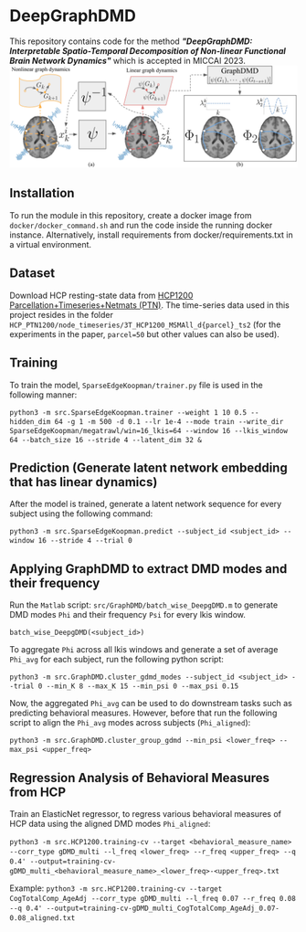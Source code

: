 # DeepGraphDMD
This repository contains code for the method ***"DeepGraphDMD: Interpretable Spatio-Temporal Decomposition of Non-linear Functional Brain Network Dynamics"*** which is accepted in MICCAI 2023.
![Illustration](fig_illustration.png)

## Installation
To run the module in this repository, create a docker image from `docker/docker_command.sh` and run the code inside the running docker instance. Alternatively, install requirements from docker/requirements.txt in a virtual environment.

## Dataset
Download HCP resting-state data from [HCP1200 Parcellation+Timeseries+Netmats (PTN)](https://db.humanconnectome.org/data/projects/HCP_1200). The time-series data used in this project resides in the folder ```HCP_PTN1200/node_timeseries/3T_HCP1200_MSMAll_d{parcel}_ts2``` (for the experiments in the paper, ```parcel=50``` but other values can also be used).

## Training
To train the model, ```SparseEdgeKoopman/trainer.py``` file is used in the following manner:
```
python3 -m src.SparseEdgeKoopman.trainer --weight 1 10 0.5 --hidden_dim 64 -g 1 -m 500 -d 0.1 --lr 1e-4 --mode train --write_dir SparseEdgeKoopman/megatrawl/win=16_lkis=64 --window 16 --lkis_window 64 --batch_size 16 --stride 4 --latent_dim 32 &
```

## Prediction (Generate latent network embedding that has linear dynamics)
After the model is trained, generate a latent network sequence for every subject using the following command:
```
python3 -m src.SparseEdgeKoopman.predict --subject_id <subject_id> --window 16 --stride 4 --trial 0
```

## Applying GraphDMD to extract DMD modes and their frequency
Run the `Matlab` script: `src/GraphDMD/batch_wise_DeepgDMD.m` to generate DMD modes `Phi` and their frequency `Psi` for every lkis window.
```
batch_wise_DeepgDMD(<subject_id>)
```

To aggregate `Phi` across all lkis windows and generate a set of average `Phi_avg` for each subject, run the following python script:

```
python3 -m src.GraphDMD.cluster_gdmd_modes --subject_id <subject_id> --trial 0 --min_K 8 --max_K 15 --min_psi 0 --max_psi 0.15
```

Now, the aggregated `Phi_avg` can be used to do downstream tasks such as predicting behavioral measures. However, before that run the following script to align the `Phi_avg` modes across subjects (`Phi_aligned`):

```
python3 -m src.GraphDMD.cluster_group_gdmd --min_psi <lower_freq> --max_psi <upper_freq>
```

## Regression Analysis of Behavioral Measures from HCP
Train an ElasticNet regressor, to regress various behavioral measures of HCP data using the aligned DMD modes `Phi_aligned`:

```python3 -m src.HCP1200.training-cv --target <behavioral_measure_name> --corr_type gDMD_multi --l_freq <lower_freq> --r_freq <upper_freq> --q 0.4' --output=training-cv-gDMD_multi_<behavioral_measure_name>_<lower_freq>-<upper_freq>.txt```

Example:
```python3 -m src.HCP1200.training-cv --target CogTotalComp_AgeAdj --corr_type gDMD_multi --l_freq 0.07 --r_freq 0.08 --q 0.4' --output=training-cv-gDMD_multi_CogTotalComp_AgeAdj_0.07-0.08_aligned.txt```



